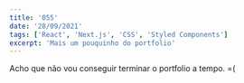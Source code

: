 ```yaml
---
title: '055'
date: '28/09/2021'
tags: ['React', 'Next.js', 'CSS', 'Styled Components']
excerpt: 'Mais um pouquinho do portfolio'
---
```

Acho que não vou conseguir terminar o portfolio a tempo. =(
